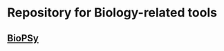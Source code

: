 Repository for Biology-related tools
=======

[BioPSy](https://github.com/dreal/biology/blob/master/BioPSy/doc/README.md)
---------
